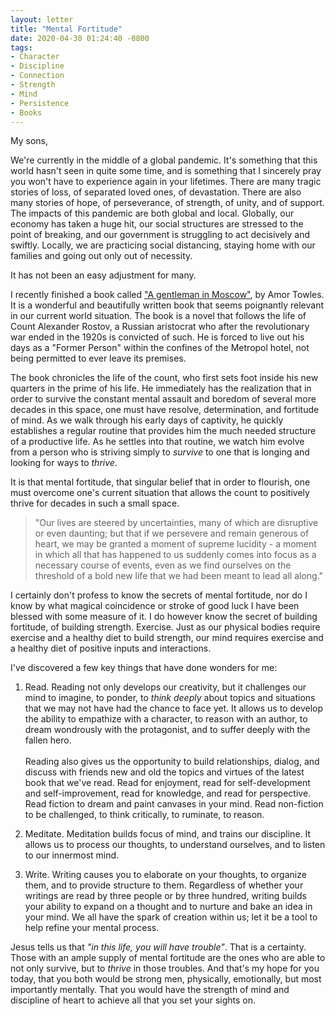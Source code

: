 ```yaml
---
layout: letter
title: "Mental Fortitude"
date: 2020-04-30 01:24:40 -0800
tags:
- Character
- Discipline
- Connection
- Strength
- Mind
- Persistence
- Books
---
```

My sons,

We're currently in the middle of a global pandemic. It's something that this world hasn't seen in quite some time, and is something that I sincerely pray you won't have to experience again in your lifetimes. There are many tragic stories of loss, of separated loved ones, of devastation. There are also many stories of hope, of perseverance, of strength, of unity, and of support. The impacts of this pandemic are both global and local. Globally, our economy has taken a huge hit, our social structures are stressed to the point of breaking, and our government is struggling to act decisively and swiftly. Locally, we are practicing social distancing, staying home with our families and going out only out of necessity.

It has not been an easy adjustment for many.

I recently finished a book called ["A gentleman in Moscow"](https://www.amazon.com/Gentleman-Moscow-Novel-Amor-Towles-ebook/dp/B01COJUEZ0/ref=sr_1_1?crid=2WDYESBNRMXU&dchild=1&keywords=a+gentleman+in+moscow&qid=1588310887&sprefix=a+gentl%2Caps%2C213&sr=8-1), by Amor Towles. It is a wonderful and beautifully written book that seems poignantly relevant in our current world situation. The book is a novel that follows the life of Count Alexander Rostov, a Russian aristocrat who after the revolutionary war ended in the 1920s is convicted of such. He is forced to live out his days as a "Former Person" within the confines of the Metropol hotel, not being permitted to ever leave its premises.

The book chronicles the life of the count, who first sets foot inside his new quarters in the prime of his life. He immediately has the realization that in order to survive the constant mental assault and boredom of several more decades in this space, one must have resolve, determination, and fortitude of mind. As we walk through his early days of captivity, he quickly establishes a regular routine that provides him the much needed structure of a productive life. As he settles into that routine, we watch him evolve from a person who is striving simply to *survive* to one that is longing and looking for ways to *thrive*.

It is that mental fortitude, that singular belief that in order to flourish, one must overcome one's current situation that allows the count to positively thrive for decades in such a small space.

> "Our lives are steered by uncertainties, many of which are disruptive or even daunting; but that if we persevere and remain generous of heart, we may be granted a moment of supreme lucidity - a moment in which all that has happened to us suddenly comes into focus as a necessary course of events, even as we find ourselves on the threshold of a bold new life that we had been meant to lead all along."

I certainly don't profess to know the secrets of mental fortitude, nor do I know by what magical coincidence or stroke of good luck I have been blessed with some measure of it. I do however know the secret of building fortitude, of building strength. Exercise. Just as our physical bodies require exercise and a healthy diet to build strength, our mind requires exercise and a healthy diet of positive inputs and interactions.

I've discovered a few key things that have done wonders for me:

1. Read. Reading not only develops our creativity, but it challenges our mind to imagine, to ponder, to *think deeply* about topics and situations that we may not have had the chance to face yet. It allows us to develop the ability to empathize with a character, to reason with an author, to dream wondrously with the protagonist, and to suffer deeply with the fallen hero.<br><br>
 Reading also gives us the opportunity to build relationships, dialog, and discuss with friends new and old the topics and virtues of the latest book that we've read. Read for enjoyment, read for self-development and self-improvement, read for knowledge, and read for perspective. Read fiction to dream and paint canvases in your mind. Read non-fiction to be challenged, to think critically, to ruminate, to reason.

2. Meditate. Meditation builds focus of mind, and trains our discipline. It allows us to process our thoughts, to understand ourselves, and to listen to our innermost mind.

3. Write. Writing causes you to elaborate on your thoughts, to organize them, and to provide structure to them. Regardless of whether your writings are read by three people or by three hundred, writing builds your ability to expand on a thought and to nurture and bake an idea in your mind. We all have the spark of creation within us; let it be a tool to help refine your mental process.


Jesus tells us that *"in this life, you will have trouble"*. That is a certainty. Those with an ample supply of mental fortitude are the ones who are able to not only survive, but to *thrive* in those troubles. And that's my hope for you today, that you both would be strong men, physically, emotionally, but most importantly mentally. That you would have the strength of mind and discipline of heart to achieve all that you set your sights on.
